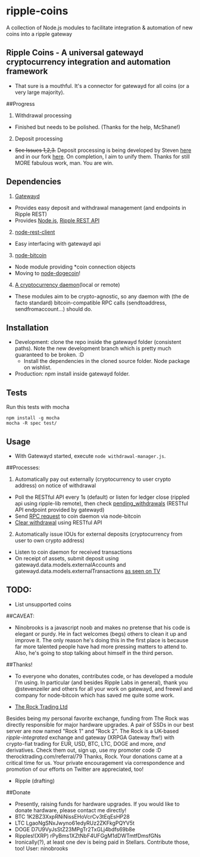 ripple-coins
============

A collection of Node.js modules to facilitate integration &amp; automation of new coins into a ripple gateway


## Ripple Coins - A universal gatewayd cryptocurrency integration and automation framework

  - That sure is a mouthful. It's a connector for gatewayd for all coins (or a very large majority).

##Progress
1. Withdrawal processing
  - Finished but needs to be polished. (Thanks for the help, McShane!)
2. Deposit processing
  - ~~See Issues 1,2,3.~~ Deposit processing is being developed by Steven [here](https://github.com/stevenzeiler/blockchain-account-monitor) and in our fork [here](https://github.com/RoastBeefSandwichCo/blockchain-account-monitor). On completion, I aim to unify them. Thanks for still MORE fabulous work, man. You are win.

## Dependencies

1. [Gatewayd](https://github.com/ripple/gatewayd)
  - Provides easy deposit and withdrawal management (and endpoints in Ripple REST)
  - Provides [Node.js](https://github.com/joyent/node/wiki/Installing-Node.js-via-package-manager), [Ripple REST API](https://github.com/ripple/ripple-rest.git)

2. [node-rest-client](https://www.npmjs.org/package/node-rest-client)
  - Easy interfacing with gatewayd api

3. [node-bitcoin](https://www.npmjs.org/package/bitcoin)
  - Node module providing *coin connection objects
  - Moving to [node-dogecoin](https://www.npmjs.org/package/node-dogecoin)!

4. [A cryptocurrency daemon](https://github.com/dogecoin/dogecoin)(local or remote)
  - These modules aim to be crypto-agnostic, so any daemon with (the de facto standard) bitcoin-compatible RPC calls (sendtoaddress, sendfromaccount...) should do.

## Installation
 - Development: clone the repo inside the gatewayd folder (consistent paths). Note the new development branch which is pretty much guaranteed to be broken. :D
   - Install the dependencies in the cloned source folder. Node package on wishlist.
 - Production: npm install inside gatewayd folder.
 
## Tests

Run this tests with mocha

    npm install -g mocha
    mocha -R spec test/

## Usage
   - With Gatewayd started, execute `node withdrawal-manager.js`.

##Processes:
 1. Automatically pay out externally (cryptocurrency to user crypto address) on notice of withdrawal
   - Poll the RESTful API every 1s (default) or listen for ledger close (rippled api using ripple-lib remote), then check [pending_withdrawals](https://github.com/ripple/gatewayd#listing-withdrawals) (RESTful API endpoint provided by gatewayd)
   - Send [RPC request](https://en.bitcoin.it/wiki/Original_Bitcoin_client/API_calls_list) to coin daemon via node-bitcoin
   - [Clear withdrawal](https://github.com/ripple/gatewayd#clearing-a-withdrawal) using RESTful API
 2. Automatically issue IOUs for external deposits (cryptocurrency from user to own crypto address)
   - Listen to coin daemon for received transactions
   - On receipt of assets, submit deposit using gatewayd.data.models.externalAccounts and gatewayd.data.models.externalTransactions [as seen on TV](https://github.com/RoastBeefSandwichCo/blockchain-account-monitor/blob/master/test/processor-snippet.js)


## TODO:
 - List unsupported coins

##CAVEAT:
 - Ninobrooks is a javascript noob and makes no pretense that his code is elegant or purdy. He in fact welcomes (begs) others to clean it up and improve it. The only reason he's doing this in the first place is because far more talented people have had more pressing matters to attend to. Also, he's going to stop talking about himself in the third person.

##Thanks!
 - To everyone who donates, contributes code, or has developed a module I'm using. In particular (and besides Ripple Labs in general), thank you @stevenzeiler and others for all your work on gatewayd, and freewil and company for node-bitcoin which has saved me quite some work.

 - [The Rock Trading Ltd](https://www.therocktrading.com)

Besides being my personal favorite exchange, funding from The Rock was directly responsible for major hardware upgrades. A pair of SSDs in our best server are now named "Rock 1" and "Rock 2".  The Rock is a UK-based *ripple-integrated* exchange and gateway (XRPGA Gateway ftw!) with crypto-fiat trading for EUR, USD, BTC, LTC, DOGE and more, *and* derivatives. Check them out, sign up, use my promoter code :D
therocktrading.com/referral/79
Thanks, Rock. Your donations came at a critical time for us. Your private encouragement via correspondence and promotion of our efforts on Twitter are appreciated, too!

 - Ripple
(drafting)

##Donate
  - Presently, raising funds for hardware upgrades. If you would like to donate hardware, please contact me directly!
  - BTC 1K2BZ3XxpRNiNissEHoVcrCv3tEqEsHP28
  - LTC LgaoNgSNxJwyno61edyRUz2ZKFkgPQYV5t
  - DOGE D7U9VyJsStZ23MPgTr2TxGLj4bdfs69b8e
  - Ripples!(XRP) rPyBms1XZtNbF4UFGgM1dDWTmtfDmsfGNs
  - Ironically(?), at least one dev is being paid in Stellars. Contribute those, too! User: ninobrooks

